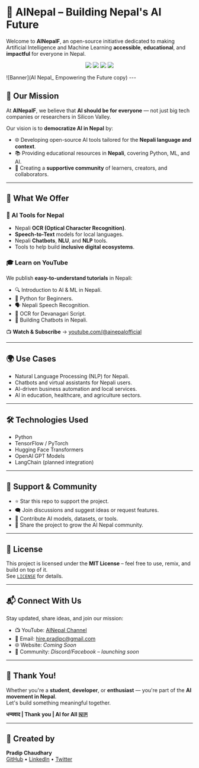
# 🤖 AINepal – Building Nepal's AI Future

Welcome to **AINepalF**, an open-source initiative dedicated to making Artificial Intelligence and Machine Learning **accessible**, **educational**, and **impactful** for everyone in Nepal.

<p align="center">
  <a href="https://youtube.com/@ainepalofficial"><img src="https://img.shields.io/badge/YouTube-AINepal-red?logo=youtube&style=flat-square" /></a>
  <a href="https://github.com/pradipchaudhary/ainepalf"><img src="https://img.shields.io/github/stars/pradipchaudhary/ainepalf?style=flat-square" /></a>
  <a href="https://github.com/pradipchaudhary/ainepalf/issues"><img src="https://img.shields.io/github/issues/pradipchaudhary/ainepalf?style=flat-square" /></a>
  <a href="LICENSE"><img src="https://img.shields.io/github/license/pradipchaudhary/ainepalf?style=flat-square" /></a>
</p>
![Banner](AI Nepal_ Empowering the Future copy)
---

## 🌟 Our Mission

At **AINepalF**, we believe that **AI should be for everyone** — not just big tech companies or researchers in Silicon Valley.

Our vision is to **democratize AI in Nepal** by:

- 🌐 Developing open-source AI tools tailored for the **Nepali language and context**.
- 📚 Providing educational resources in **Nepali**, covering Python, ML, and AI.
- 👥 Creating a **supportive community** of learners, creators, and collaborators.

---

## 🚀 What We Offer

### 🔧 AI Tools for Nepal
- Nepali **OCR (Optical Character Recognition)**.
- **Speech-to-Text** models for local languages.
- Nepali **Chatbots**, **NLU**, and **NLP** tools.
- Tools to help build **inclusive digital ecosystems**.

### 🎓 Learn on YouTube
We publish **easy-to-understand tutorials** in Nepali:

- 🔍 Introduction to AI & ML in Nepali.
- 🐍 Python for Beginners.
- 🗣️ Nepali Speech Recognition.
- 🧾 OCR for Devanagari Script.
- 🤖 Building Chatbots in Nepali.

📺 **Watch & Subscribe** → [youtube.com/@ainepalofficial](https://youtube.com/@ainepalofficial)

---

## 🌍 Use Cases

- Natural Language Processing (NLP) for Nepali.
- Chatbots and virtual assistants for Nepali users.
- AI-driven business automation and local services.
- AI in education, healthcare, and agriculture sectors.

---

## 🛠 Technologies Used

- Python
- TensorFlow / PyTorch
- Hugging Face Transformers
- OpenAI GPT Models
- LangChain (planned integration)

---


## 🌟 Support & Community

- ⭐ Star this repo to support the project.
- 🗨️ Join discussions and suggest ideas or request features.
- 🤝 Contribute AI models, datasets, or tools.
- 🔗 Share the project to grow the AI Nepal community.

---

## 📄 License

This project is licensed under the **MIT License** – feel free to use, remix, and build on top of it.  
See [`LICENSE`](./LICENSE) for details.

---

## 📬 Connect With Us

Stay updated, share ideas, and join our mission:

- 📺 YouTube: [AINepal Channel](https://youtube.com/@ainepalofficial)
- 📧 Email: [hire.pradipc@gmail.com](mailto:hire.pradipc@gmail.com)
- 🌐 Website: *Coming Soon*
- 💬 Community: *Discord/Facebook – launching soon*

---

## 🙏 Thank You!

Whether you're a **student**, **developer**, or **enthusiast** — you're part of the **AI movement in Nepal**.  
Let's build something meaningful together.

**धन्यवाद | Thank you | AI for All 🇳🇵**

---

## 👤 Created by

**Pradip Chaudhary**  
[GitHub](https://github.com/pradipchaudhary) • [LinkedIn](https://linkedin.com/in/pradipchaudhary) • [Twitter](https://twitter.com/pradipchau)
```
